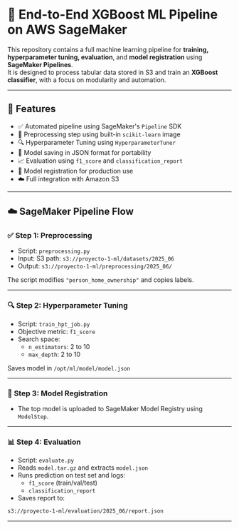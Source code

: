# 🧠 End-to-End XGBoost ML Pipeline on AWS SageMaker

This repository contains a full machine learning pipeline for **training, hyperparameter tuning, evaluation**, and **model registration** using **SageMaker Pipelines**.  
It is designed to process tabular data stored in S3 and train an **XGBoost classifier**, with a focus on modularity and automation.

---

## 🚀 Features

- ✅ Automated pipeline using SageMaker's `Pipeline` SDK  
- 🔄 Preprocessing step using built-in `scikit-learn` image  
- 🔍 Hyperparameter Tuning using `HyperparameterTuner`  
- 💾 Model saving in JSON format for portability  
- 📈 Evaluation using `f1_score` and `classification_report`  
- 📝 Model registration for production use  
- ☁️ Full integration with Amazon S3

---

## ☁️ SageMaker Pipeline Flow

### ✅ Step 1: Preprocessing

- Script: `preprocessing.py`  
- Input: S3 path: `s3://proyecto-1-ml/datasets/2025_06`  
- Output: `s3://proyecto-1-ml/preprocessing/2025_06/`

The script modifies `"person_home_ownership"` and copies labels.

---

### 🔍 Step 2: Hyperparameter Tuning

- Script: `train_hpt_job.py`  
- Objective metric: `f1_score`  
- Search space:
  - `n_estimators`: 2 to 10
  - `max_depth`: 2 to 10

Saves model in `/opt/ml/model/model.json`

---

### 💾 Step 3: Model Registration

- The top model is uploaded to SageMaker Model Registry using `ModelStep`.

---

### 📊 Step 4: Evaluation

- Script: `evaluate.py`  
- Reads `model.tar.gz` and extracts `model.json`  
- Runs prediction on test set and logs:
  - `f1_score` (train/val/test)
  - `classification_report`
- Saves report to:

```bash
s3://proyecto-1-ml/evaluation/2025_06/report.json
```

---
